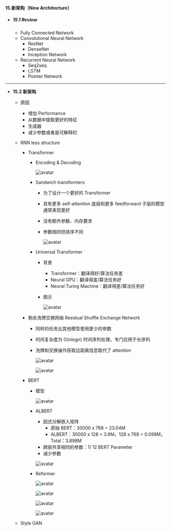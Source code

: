 #### 15.新架构（New Architecture）

* ##### 15.1 Review

  * Fully Connected Network
  * Convolutional Neural Network
    * ResNet
    * DenseNet
    * Inception Network
  * Recurrent Neural Network
    * Seq2seq
    * LSTM
    * Pointer Network

---

* **15.2 新架构**

  * 原因

    * 增加 Performance
    * 从数据中提取更好的特征
    * 生成器
    * 减少参数或者是可解释的

  * RNN less structure

    * Transformer

      * Encoding & Decoding

        ![avatar](./images/u152_Encoding_Decoding.png)

      * Sandwich transformers

        * 为了设计一个更好的 Transformer

        * 具有更多 self-attention 底层和更多 feedforward 子层的模型通常表现更好

        * 没有额外参数、内存要求

        * 参数相同但排序不同

          ![avatar](./images/u152_Sandwich_transformers.png)

      * Universal Transformer

        * 背景

          * Transformer：翻译得好/算法任务差
          * Neural GPU：翻译得差/算法任务好
          * Neural Turing Machine：翻译得差/算法任务好

        * 图示

          ![avatar](./images/u152_Universal_Transformer.png)

    * 剩余洗牌交换网络 Residual Shuffle Exchange Network

      * 同样的任务比其他模型使用更少的参数

      * 时间复杂度为 O(nlogn) 时间序列处理，专门应用于长序列

      * 洗牌和交换操作获取远距离信息取代了 attention

        ![avatar](./images/u152_Residual_Shuffle_Exchange_Network_1.png)

        ![avatar](./images/u152_Residual_Shuffle_Exchange_Network_2.png)

    * BERT

      * 模型

        ![avatar](./images/u152_BERT.png)

      * ALBERT

        * 因式分解嵌入矩阵
          * 原始 BERT：30000 x 768 = 23.04M
          * ALBERT：30000 x 128 = 3.8M，128 x 768 = 0.098M，Total：3.898M
        * 跨层共享相同的参数：1/ 12 BERT Parameter
        * 减少参数

        ![avatar](./images/u152_ALBERT.png)

      * Reformer

        ![avatar](./images/u152_Reformer_1.png)

        ![avatar](./images/u152_Reformer_2.png)

        ![avatar](./images/u152_Reformer_3.png)

        ![avatar](./images/u152_Reformer_4.png)

  * Style GAN

